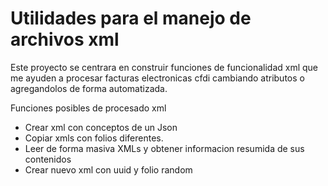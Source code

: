 Utilidades para el manejo de archivos xml
=========================================

Este proyecto se centrara en construir funciones de funcionalidad xml que me ayuden a procesar facturas electronicas cfdi cambiando atributos o agregandolos de forma automatizada.
 
Funciones posibles de procesado xml

- Crear xml con conceptos de un Json
- Copiar xmls con folios diferentes.
- Leer de forma masiva XMLs y obtener informacion resumida de sus contenidos
- Crear nuevo xml con uuid y folio random
 